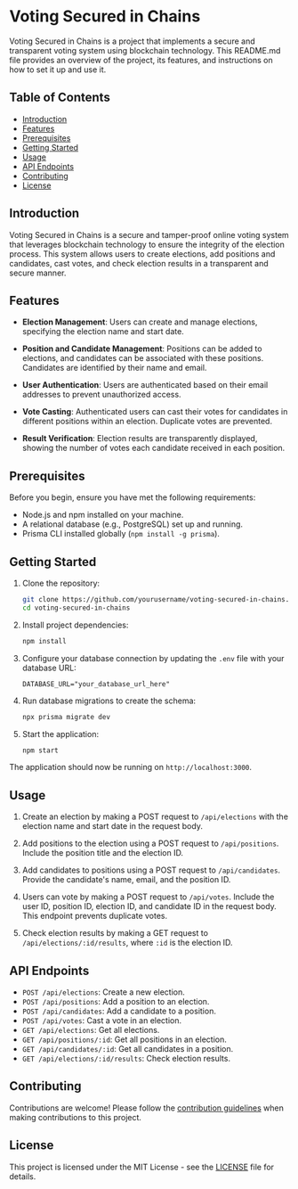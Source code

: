 # Voting Secured in Chains

Voting Secured in Chains is a project that implements a secure and transparent voting system using blockchain technology. This README.md file provides an overview of the project, its features, and instructions on how to set it up and use it.

## Table of Contents

- [Introduction](#introduction)
- [Features](#features)
- [Prerequisites](#prerequisites)
- [Getting Started](#getting-started)
- [Usage](#usage)
- [API Endpoints](#api-endpoints)
- [Contributing](#contributing)
- [License](#license)

## Introduction

Voting Secured in Chains is a secure and tamper-proof online voting system that leverages blockchain technology to ensure the integrity of the election process. This system allows users to create elections, add positions and candidates, cast votes, and check election results in a transparent and secure manner.

## Features

- **Election Management**: Users can create and manage elections, specifying the election name and start date.

- **Position and Candidate Management**: Positions can be added to elections, and candidates can be associated with these positions. Candidates are identified by their name and email.

- **User Authentication**: Users are authenticated based on their email addresses to prevent unauthorized access.

- **Vote Casting**: Authenticated users can cast their votes for candidates in different positions within an election. Duplicate votes are prevented.

- **Result Verification**: Election results are transparently displayed, showing the number of votes each candidate received in each position.

## Prerequisites

Before you begin, ensure you have met the following requirements:

- Node.js and npm installed on your machine.
- A relational database (e.g., PostgreSQL) set up and running.
- Prisma CLI installed globally (`npm install -g prisma`).

## Getting Started

1. Clone the repository:

   ```bash
   git clone https://github.com/yourusername/voting-secured-in-chains.git
   cd voting-secured-in-chains
   ```

2. Install project dependencies:

   ```bash
   npm install
   ```

3. Configure your database connection by updating the `.env` file with your database URL:

   ```dotenv
   DATABASE_URL="your_database_url_here"
   ```

4. Run database migrations to create the schema:

   ```bash
   npx prisma migrate dev
   ```

5. Start the application:

   ```bash
   npm start
   ```

The application should now be running on `http://localhost:3000`.

## Usage

1. Create an election by making a POST request to `/api/elections` with the election name and start date in the request body.

2. Add positions to the election using a POST request to `/api/positions`. Include the position title and the election ID.

3. Add candidates to positions using a POST request to `/api/candidates`. Provide the candidate's name, email, and the position ID.

4. Users can vote by making a POST request to `/api/votes`. Include the user ID, position ID, election ID, and candidate ID in the request body. This endpoint prevents duplicate votes.

5. Check election results by making a GET request to `/api/elections/:id/results`, where `:id` is the election ID.

## API Endpoints

- `POST /api/elections`: Create a new election.
- `POST /api/positions`: Add a position to an election.
- `POST /api/candidates`: Add a candidate to a position.
- `POST /api/votes`: Cast a vote in an election.
- `GET /api/elections`: Get all elections.
- `GET /api/positions/:id`: Get all positions in an election.
- `GET /api/candidates/:id`: Get all candidates in a position.
- `GET /api/elections/:id/results`: Check election results.

## Contributing

Contributions are welcome! Please follow the [contribution guidelines](CONTRIBUTING.md) when making contributions to this project.

## License

This project is licensed under the MIT License - see the [LICENSE](LICENSE) file for details.
